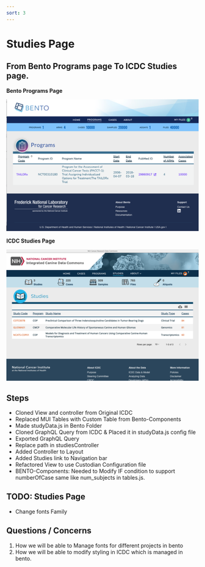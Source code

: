 ```yaml
---
sort: 3
---
```


# Studies Page
## From Bento Programs page To ICDC Studies page.

**Bento Programs Page**

<img src="../assets/bento_programs.png" alt="Bento Programs" width="600"/>

**ICDC  Studies Page** 

<img src="../assets/icdc_studies.png" alt="ICDC Studies" width="600"/>


## Steps

- Cloned View and controller from Original ICDC 
- Replaced MUI Tables with Custom Table from Bento-Components 
- Made studyData.js in Bento Folder 
- Cloned GraphQL Query from ICDC & Placed it in studyData.js config file 
- Exported GraphQL Query
- Replace path in studiesController
- Added Controller to Layout 
- Added Studies link to Navigation bar 
- Refactored View to use Custodian Configuration file 
- BENTO-Components: Needed to Modify IF condition to support numberOfCase same like num_subjects in tables.js. 


## TODO: Studies Page
- Change fonts Family 

## Questions / Concerns 
1. How we will be able to Manage fonts for different projects in bento 
2. How we will be able to modify styling in ICDC which is managed in bento. 
